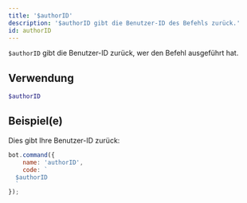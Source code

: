```yaml
---
title: '$authorID'
description: '$authorID gibt die Benutzer-ID des Befehls zurück.'
id: authorID
---
```


`$authorID` gibt die Benutzer-ID zurück, wer den Befehl ausgeführt hat.

## Verwendung

```php
$authorID
```

## Beispiel(e)

Dies gibt Ihre Benutzer-ID zurück:

```javascript
bot.command({
    name: 'authorID',
    code: `
  $authorID
  `
});
```